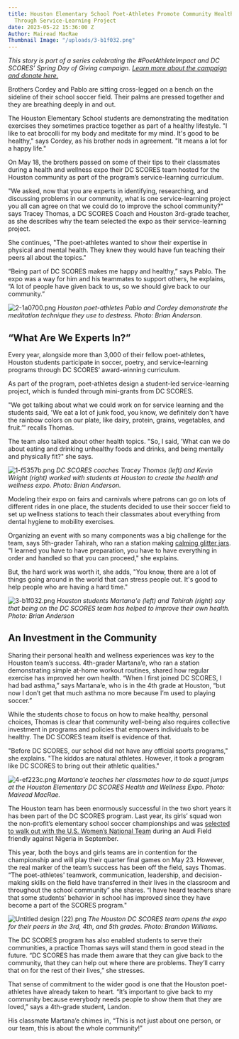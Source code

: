 ```yaml
---
title: Houston Elementary School Poet-Athletes Promote Community Health and Well-Being
  Through Service-Learning Project
date: 2023-05-22 15:36:00 Z
Author: Mairead MacRae
Thumbnail Image: "/uploads/3-b1f032.png"
---
```


*This story is part of a series celebrating the #PoetAthleteImpact and DC SCORES’ Spring Day of Giving campaign. [Learn more about the campaign and donate here.](https://give.dcscores.org/campaign/spring-day-of-giving/c477602)*



















Brothers Cordey and Pablo are sitting cross-legged on a bench on the sideline of their school soccer field. Their palms are pressed together and they are breathing deeply in and out.

The Houston Elementary School students are demonstrating the meditation exercises they sometimes practice together as part of a healthy lifestyle. "I like to eat brocolli for my body and meditate for my mind. It's good to be healthy," says Cordey, as his brother nods in agreement. "It means a lot for a happy life."

On May 18, the brothers passed on some of their tips to their classmates during a health and wellness expo their DC SCORES team hosted for the Houston community as part of the program’s service-learning curriculum.

"We asked, now that you are experts in identifying, researching, and discussing problems in our community, what is one service-learning project you all can agree on that we could do to improve the school community?" says Tracey Thomas, a DC SCORES Coach and Houston 3rd-grade teacher, as she describes why the team selected the expo as their service-learning project. 

She continues, "The poet-athletes wanted to show their expertise in physical and mental health. They knew they would have fun teaching their peers all about the topics."

“Being part of DC SCORES makes me happy and healthy,” says Pablo. The expo was a way for him and his teammates to support others, he explains, “A lot of people have given back to us, so we should give back to our community.”

![2-1a0700.png](/uploads/2-1a0700.png)
*Houston poet-athletes Pablo and Cordey demonstrate the meditation technique they use to destress. Photo: Brian Anderson.*

## “What Are We Experts In?”

Every year, alongside more than 3,000 of their fellow poet-athletes, Houston students participate in soccer, poetry, and service-learning programs through DC SCORES’ award-winning curriculum.

As part of the program, poet-athletes design a student-led service-learning project, which is funded through mini-grants from DC SCORES.

"We got talking about what we could work on for service learning and the students said, 'We eat a lot of junk food, you know, we definitely don't have the rainbow colors on our plate, like dairy, protein, grains, vegetables, and fruit.’” recalls Thomas. 

The team also talked about other health topics. "So, I said, 'What can we do about eating and drinking unhealthy foods and drinks, and being mentally and physically fit?" she says.

![1-f5357b.png](/uploads/1-f5357b.png)
*DC SCORES coaches Tracey Thomas (left) and Kevin Wright (right) worked with students at Houston to create the health and wellness expo. Photo: Brian Anderson.*

Modeling their expo on fairs and carnivals where patrons can go on lots of different rides in one place, the students decided to use their soccer field to set up wellness stations to teach their classmates about everything from dental hygiene to mobility exercises.

Organizing an event with so many components was a big challenge for the team, says 5th-grader Tahirah, who ran a station making [calming glitter jars](https://www.playstories.com/blog/calming-glitter-jar-how-to-do-it/). "I learned you have to have preparation, you have to have everything in order and handled so that you can proceed," she explains.

But, the hard work was worth it, she adds, "You know, there are a lot of things going around in the world that can stress people out. It's good to help people who are having a hard time."

![3-b1f032.png](/uploads/3-b1f032.png)
*Houston students Martana'e (left) and Tahirah (right) say that being on the DC SCORES team has helped to improve their own health. Photo: Brian Anderson*

## An Investment in the Community

Sharing their personal health and wellness experiences was key to the Houston team’s success. 4th-grader Martana’e, who ran a station demonstrating simple at-home workout routines, shared how regular exercise has improved her own health. “When I first joined DC SCORES, I had bad asthma,” says Martana’e, who is in the 4th grade at Houston, “but now I don’t get that much asthma no more because I’m used to playing soccer.”

While the students chose to focus on how to make healthy, personal choices, Thomas is clear that community well-being also requires collective investment in programs and policies that empowers individuals to be healthy. The DC SCORES team itself is evidence of that.

"Before DC SCORES, our school did not have any official sports programs," she explains. "The kiddos are natural athletes. However, it took a program like DC SCORES to bring out their athletic qualities." 

![4-ef223c.png](/uploads/4-ef223c.png)
*Martana'e teaches her classmates how to do squat jumps at the Houston Elementary DC SCORES Health and Wellness Expo. Photo: Mairead MacRae.*

The Houston team has been enormously successful in the two short years it has been part of the DC SCORES program. Last year, its girls’ squad won the non-profit’s elementary school soccer championships and was [selected to walk out with the U.S. Women’s National Team](https://www.dcscores.org/blog/2022/09/dc-scores-poet-athletes-walk-out-with-us-womens-national-team-at-audi-field) during an Audi Field friendly against Nigeria in September.

This year, both the boys and girls teams are in contention for the championship and will play their quarter final games on May 23. However, the real marker of the team’s success has been off the field, says Thomas. “The poet-athletes' teamwork, communication, leadership, and decision-making skills on the field have transferred in their lives in the classroom and throughout the school community” she shares. “I have heard teachers share that some students' behavior in school has improved since they have become a part of the SCORES program."

![Untitled design (22).png](/uploads/Untitled%20design%20(22).png)
*The Houston DC SCORES team opens the expo for their peers in the 3rd, 4th, and 5th grades. Photo: Brandon Williams.*

The DC SCORES program has also enabled students to serve their communities, a practice Thomas says will stand them in good stead in the future. “DC SCORES has made them aware that they can give back to the community, that they can help out where there are problems. They’ll carry that on for the rest of their lives,” she stresses.

That sense of commitment to the wider good is one that the Houston poet-athletes have already taken to heart. “It’s important to give back to my community because everybody needs people to show them that they are loved,” says a 4th-grade student, Landon.

His classmate Martana’e chimes in, “This is not just about one person, or our team, this is about the whole community!”